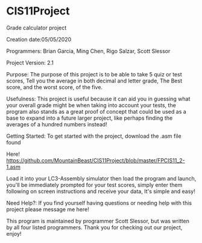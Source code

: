 # CIS11Project
Grade calculator project

Creation date:05/05/2020

Programmers: Brian Garcia, Ming Chen, Rigo Salzar, Scott Slessor

Project Version: 2.1


Purpose: The purpose of this project is to be able to take 5 quiz or test scores, Tell you the average in both decimal and letter grade, The Best score, and the worst score, of the five. 

Usefulness: This project is useful because it can aid you in guessing what your overall grade might be when taking into account your tests, the program also stands as a great proof of concept that could be used as a base to expand into a future larger project, like perhaps finding the averages of a hundred numbers instead! 

Getting Started: To get started with the project, download the .asm file found 

Here! https://github.com/MountainBeast/CIS11Project/blob/master/FPCIS11_2-1.asm
 
Load it into your LC3-Assembly simulator then load the program and launch, you'll be immediately prompted for your test scores, simply enter them following on screen instructions and receive your data, It's simple and easy!

Need Help?: If you find yourself having questions or needing help with this project please message me here! 


This program is maintained by programmer Scott Slessor, but was written by all four listed programmers. Thank you for checking out our project, enjoy!

